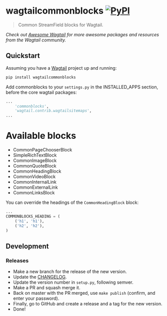 # wagtailcommonblocks [![PyPI](https://img.shields.io/pypi/v/wagtailcommonblocks.svg)](https://pypi.python.org/pypi/wagtailcommonblocks)

> Common StreamField blocks for Wagtail.

*Check out [Awesome Wagtail](https://github.com/springload/awesome-wagtail) for more awesome packages and resources from the Wagtail community.*

## Quickstart

Assuming you have a [Wagtail](https://wagtail.io/) project up and running:

```sh
pip install wagtailcommonblocks
```

Add commonblocks to your `settings.py` in the INSTALLED_APPS section, before the core wagtail packages:

```python
...
    'commonblocks',
    'wagtail.contrib.wagtailsitemaps',
...
```
# Available blocks

* CommonPageChooserBlock
* SimpleRichTextBlock
* CommonImageBlock
* CommonQuoteBlock
* CommonHeadingBlock
* CommonVideoBlock
* CommonInternalLink
* CommonExternalLink
* CommonLinksBlock

You can override the headings of the `CommonHeadingBlock` block:

```python
...
COMMONBLOCKS_HEADING = (
    ('h1', 'h1'),
    ('h2', 'h2'),
)
```

## Development

### Releases

- Make a new branch for the release of the new version.
- Update the [CHANGELOG](https://github.com/springload/wagtailcommonblocks/CHANGELOG.md).
- Update the version number in `setup.py`, following semver.
- Make a PR and squash merge it.
- Back on master with the PR merged, use `make publish` (confirm, and enter your password).
- Finally, go to GitHub and create a release and a tag for the new version.
- Done!
